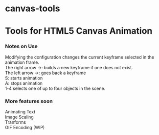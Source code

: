 canvas-tools
============

<h1>Tools for HTML5 Canvas Animation</h2>

<h3>Notes on Use</h3>
Modifying the configuration changes the current keyframe selected in the animation frame. <br/>
The right arrow ->: builds a new keyframe if one does not exist.<br/>
The left arrow ->: goes back a keyframe<br/>
S: starts animation<br/>
A: stops animation<br/>
1-4 selects one of up to four objects in the scene.<br/>


<h3>More features soon</h3>
Animating Text<br/>
Image Scaling<br/>
Tranforms<br/>
GIF Encoding (WIP)
